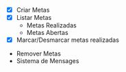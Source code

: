 - [x] Criar Metas
- [x] Listar Metas
    - Metas Realizadas
    - Metas Abertas
- [x] Marcar/Desmarcar metas realizadas
- Remover Metas
- Sistema de Mensages